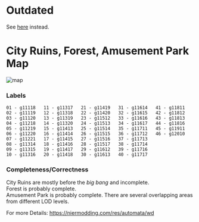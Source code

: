 # Outdated

See [here](./fullMap.md) instead.

# City Ruins, Forest, Amusement Park Map

![map](./city%2Cforest%2Cpark%20Map.jpg)

### Labels

```
01 - g11118   11 - g11317   21 - g11419   31 - g11614   41 - g11811
02 - g11119   12 - g11318   22 - g11420   32 - g11615   42 - g11812
03 - g11120   13 - g11319   23 - g11512   33 - g11616   43 - g11813
04 - g11218   14 - g11320   24 - g11513   34 - g11617   44 - g11816
05 - g11219   15 - g11413   25 - g11514   35 - g11711   45 - g11911
06 - g11220   16 - g11414   26 - g11515   36 - g11712   46 - g12010
07 - g11221   17 - g11415   27 - g11516   37 - g11713	
08 - g11314   18 - g11416   28 - g11517   38 - g11714	
09 - g11315   19 - g11417   29 - g11612   39 - g11716	
10 - g11316   20 - g11418   30 - g11613   40 - g11717	
```

### Completeness/Correctness

City Ruins are mostly before the *big bang* and incomplete.  
Forest is probably complete.  
Amusement Park is probably complete. There are several overlapping areas from different LOD levels.

For more Details: https://niermodding.com/res/automata/wd